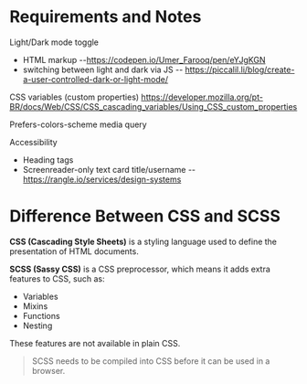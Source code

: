 # Requirements and Notes

Light/Dark mode toggle
- HTML markup --https://codepen.io/Umer_Farooq/pen/eYJgKGN
- switching between light and dark via JS -- https://piccalil.li/blog/create-a-user-controlled-dark-or-light-mode/

CSS variables (custom properties) https://developer.mozilla.org/pt-BR/docs/Web/CSS/CSS_cascading_variables/Using_CSS_custom_properties

Prefers-colors-scheme media query 

Accessibility
- Heading tags
- Screenreader-only text card title/username -- https://rangle.io/services/design-systems

# Difference Between CSS and SCSS

**CSS (Cascading Style Sheets)** is a styling language used to define the presentation of HTML documents.

**SCSS (Sassy CSS)** is a CSS preprocessor, which means it adds extra features to CSS, such as:

- Variables  
- Mixins  
- Functions  
- Nesting

These features are not available in plain CSS.

> SCSS needs to be compiled into CSS before it can be used in a browser.


